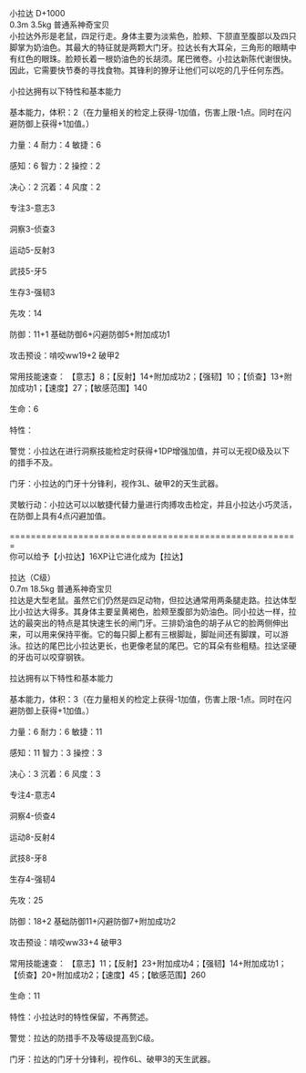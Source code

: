 <title>小拉达</title>
<meta name="GENERATOR" content="WinCHM">
<meta http-equiv="Content-Type" content="text/html; charset=gb2312">
<br>小拉达 D+1000
<br>0.3m 3.5kg 普通系神奇宝贝
<br>小拉达外形是老鼠，四足行走。身体主要为淡紫色，脸颊、下颔直至腹部以及四只脚掌为奶油色。其最大的特征就是两颗大门牙。拉达长有大耳朵，三角形的眼睛中有红色的眼珠。脸颊长着一根奶油色的长胡须。尾巴微卷。小拉达新陈代谢很快。因此，它需要快节奏的寻找食物。其锋利的獠牙让他们可以吃的几乎任何东西。
<br>
<br>小拉达拥有以下特性和基本能力 
<br>
<br>基本能力，体积：2（在力量相关的检定上获得-1加值，伤害上限-1点。同时在闪避防御上获得+1加值。） 
<br>
<br>力量：4 耐力：4 敏捷：6 
<br>
<br>感知：6 智力：2 操控：2 
<br>
<br>决心：2 沉着：4 风度：2 
<br>
<br>专注3-意志3 
<br>
<br>洞察3-侦查3 
<br>
<br>运动5-反射3 
<br>
<br>武技5-牙5 
<br>
<br>生存3-强韧3 
<br>
<br>先攻：14
<br>
<br>防御：11+1 基础防御6+闪避防御5+附加成功1 
<br>
<br>攻击预设：啃咬ww19+2 破甲2
<br>
<br>常用技能速查： 【意志】8；【反射】14+附加成功2；【强韧】10；【侦查】13+附加成功1；【速度】27；【敏感范围】140 
<br>
<br>生命：6 
<br>
<br>特性： 
<br>
<br>警觉：小拉达在进行洞察技能检定时获得+1DP增强加值，并可以无视D级及以下的措手不及。 
<br>
<br>门牙：小拉达的门牙十分锋利，视作3L、破甲2的天生武器。
<br>
<br>灵敏行动：小拉达可以以敏捷代替力量进行肉搏攻击检定，并且小拉达小巧灵活，在防御上具有4点闪避加值。
<br>
<br>======================================================= 
<br>你可以给予【小拉达】16XP让它进化成为【拉达】 
<br>
<br>拉达（C级）
<br>0.7m 18.5kg 普通系神奇宝贝
<br>拉达是大型老鼠。虽然它们仍然是四足动物，但拉达通常用两条腿走路。拉达体型比小拉达大得多。其身体主要呈黄褐色，脸颊至腹部为奶油色。同小拉达一样，拉达的最突出的特点是其快速生长的闸门牙。三排奶油色的胡子从它的脸两侧伸出来，可以用来保持平衡。它的每只脚上都有三根脚趾，脚趾间还有脚蹼，可以游泳。拉达的尾巴比小拉达更长，也更像老鼠的尾巴。它的耳朵有些粗糙。拉达坚硬的牙齿可以咬穿钢铁。
<br>
<br>拉达拥有以下特性和基本能力 
<br>
<br>基本能力，体积：3（在力量相关的检定上获得-1加值，伤害上限-1点。同时在闪避防御上获得+1加值。） 
<br>
<br>力量：6 耐力：6 敏捷：11 
<br>
<br>感知：11 智力：3 操控：3 
<br>
<br>决心：3 沉着：6 风度：3 
<br>
<br>专注4-意志4 
<br>
<br>洞察4-侦查4 
<br>
<br>运动8-反射4 
<br>
<br>武技8-牙8 
<br>
<br>生存4-强韧4 
<br>
<br>先攻：25
<br>
<br>防御：18+2 基础防御11+闪避防御7+附加成功2
<br>
<br>攻击预设：啃咬ww33+4 破甲3
<br>
<br>常用技能速查： 【意志】11；【反射】23+附加成功4；【强韧】14+附加成功1；【侦查】20+附加成功2；【速度】45；【敏感范围】260 
<br>
<br>生命：11 
<br>
<br>特性：小拉达时的特性保留，不再赘述。
<br>
<br>警觉：拉达的防措手不及等级提高到C级。
<br>
<br>门牙：拉达的门牙十分锋利，视作6L、破甲3的天生武器。
<br>
